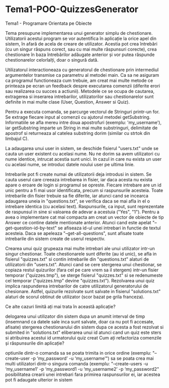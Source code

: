 # Tema1-POO-QuizzesGenerator
Tema1 - Programare Orientata pe Obiecte

Tema presupune implementarea unui generator simplu de chestionare. Utilizatorii acestui program se vor autentifica în aplicație la orice apel din sistem, în afară de acela de creare de utilizator. Acestia pot crea întrebări (cu un singur răspuns corect, sau cu mai multe răspunsuri corecte), crea chestionare în baza întrebărilor adăugate anterior și vor putea răspunde chestionarelor celorlalți, doar o singură dată.

Utilizatorul interactioneaza cu generatorul de chestionare prin intermediul argumentelor transmise ca parametru al metodei main. Ca sa ne asiguram ca programul functioneaza cum trebuie, am creat mai multe metode ce printeaza pe ecran un feedback despre executarea comenzii (diferite erori sau realizarea cu succes a actiunii). Metodele ce se ocupa de cautarea, extragerea si inserarea intrebarilor, utilizatorilor sau chestionarelor sunt definite in mai multe clase (User, Question, Answer si Quiz).

Pentru a executa comanda, se parcurge vectorul de Stringuri printr-un for. Se extrage fiecare input al comenzii cu ajutorul metodei getSubstring. Informatiile se afla mereu intre doua apostrofuri (exemplu: 'my_username'), iar getSubstring imparte un String in mai multe substringuri, delimitate de apostrof si returneaza al catelea substring dorim (similar cu strtok din limbajul C).

La adaugarea unui user in sistem, se deschide fisierul "users.txt" unde se cauta un user existent cu acelasi nume. Nu ne dorim sa avem utilizatori cu nume identice, intrucat acestia sunt unici. In cazul in care nu exista un user cu acelasi nume, se introduc datele noului user pe ultima linie.

Intrebarile pot fi create numai de utilizatorii deja introdusi in sistem. Se cauta userul care creeaza intrebarea in fisier, iar daca acesta nu exista apare o eroare de login si programul se opreste. Fiecare intrebare are un id unic pentru a fi mai usor identificata, precum si raspunsurile acesteia. Toate intrebarile din fisier trebuie sa fie diferite, iar atunci cand se incearca adaugarea uneia in "questions.txt", se verifica daca se mai afla in el o intrebare identica (cu acelasi text). Raspunsurile, ca input, sunt reprezentate de raspunsul in sine si valoarea de adevar a acestuia ("Yes", "1"). Pentru a avea o implementare cat mai compacta am creat un vector de obiecte de tip Answer ce contine datele mentionate anterior. Atunci cand este apelat "–get-question-id-by-text" se afiseaza id-ul unei intrebari in functie de textul acesteia. Daca se apeleaza "–get-all-questions", sunt afisate toate intrebarile din sistem create de userul respectiv.

Crearea unui quiz grupeaza mai multe intrebari ale unui utilizator intr-un singur chestionar. Toate chestionarele sunt diferite (au id unic), se afla in fisierul "quizzes.txt" si contin intrebarile din "questions.txt" alaturi de utilizatorii din "users.txt". Atunci cand se cere stergerea unui chestionar, se copiaza restul quizurilor (fara cel pe care vrem sa il stergem) intr-un fisier temporar ("quizzes.tmp"), se sterge fisierul "quizzes.txt" si se redenumeste cel temporar ("quizzes.tmp" devine "quizzes.txt"). Rezolvarea unui quiz implica raspunderea intrebarilor de catre utilizatorul generatorului de chesionare. Astfel, quizurile rezolvate sunt salvate in fisierul "solutions.txt" alaturi de scorul obtinut de utilizator (scor bazat pe grila franceza).

Ce alte cazuri limită ați mai trata în această aplicație?

delogarea unui utilizator din sistem dupa un anumit interval de timp (insemnand ca datele sale inca sunt salvate, doar ca nu pot fi accesate, afisate)
stergerea chestionarului din sistem dupa ce acesta a fost rezolvat si submited in "solutions.txt"
eliberarea unui id atunci cand un quiz este sters si atribuirea acestui id urmatorului quiz creat
Cum ați refactoriza comenzile și răspunsurile din aplicație?

optiunile dintr-o comanda sa se poata trimita in orice ordine (exemplu: "–create-user -p ‘my_password’ -u ‘my_username’")
sa se poata crea mai multi utilizatori dintr-o singura comanda (exemplu: "–create-users -u ‘my_username1’ -p ‘my_password1 -u ‘my_username2’ -p ‘my_password2"
posibilitatea crearii unei intrebari fara primirea raspunsurilor ei, iar acestea pot fi adaugate ulterior in sistem
